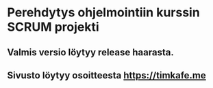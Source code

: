 # Perehdytys ohjelmointiin kurssin SCRUM projekti
## Valmis versio löytyy release haarasta.
## Sivusto löytyy osoitteesta https://timkafe.me
